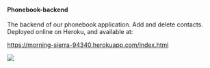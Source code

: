 #### Phonebook-backend

The backend of our phonebook application. Add and delete contacts. Deployed online on Heroku, and available at:

https://morning-sierra-94340.herokuapp.com/index.html

![](phonebook.png)